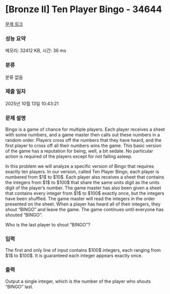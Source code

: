 # [Bronze II] Ten Player Bingo - 34644 

[문제 링크](https://www.acmicpc.net/problem/34644) 

### 성능 요약

메모리: 32412 KB, 시간: 36 ms

### 분류

분류 없음

### 제출 일자

2025년 10월 13일 10:43:21

### 문제 설명

<p>Bingo is a game of chance for multiple players. Each player receives a sheet with some numbers, and a game master then calls out these numbers in a random order. Players cross off the numbers that they have heard, and the first player to cross off all their numbers wins the game. This basic version of the game has a reputation for being, well, a bit sedate. No particular action is required of the players except for not falling asleep.</p>

<p>In this problem we will analyze a specific version of Bingo that requires exactly ten players. In our version, called Ten Player Bingo, each player is numbered from $1$ to $10$. Each player also receives a sheet that contains the integers from $1$ to $100$ that share the same units digit as the units digit of the player’s number. The game master has also been given a sheet that contains every integer from $1$ to $100$ exactly once, but the integers have been shuffled. The game master will read the integers in the order presented on the sheet. When a player has heard all of their integers, they shout “BINGO” and leave the game. The game continues until everyone has shouted “BINGO”.</p>

<p>Who is the last player to shout “BINGO”?</p>

### 입력 

 <p>The first and only line of input contains $100$ integers, each ranging from $1$ to $100$. It is guaranteed each integer appears exactly once.</p>

### 출력 

 <p>Output a single integer, which is the number of the player who shouts “BINGO” last.</p>

